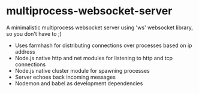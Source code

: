 # multiprocess-websocket-server
A minimalistic multiprocess websocket server using 'ws' websocket library, so you don't have to ;)  
* Uses farmhash for distributing connections over processes based on ip address
* Node.js native http and net modules for listening to http and tcp connections
* Node.js native cluster module for spawning processes
* Server echoes back incoming messages
* Nodemon and babel as development dependencies
